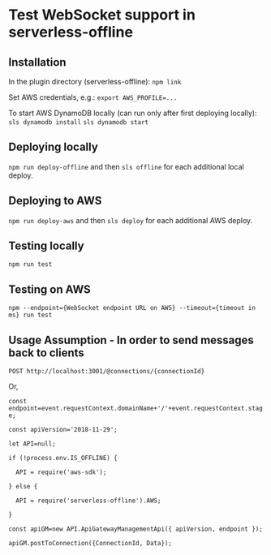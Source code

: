 # Test WebSocket support in serverless-offline

## Installation

In the plugin directory (serverless-offline): `npm link`

Set AWS credentials, e.g.: `export AWS_PROFILE=...`

To start AWS DynamoDB locally (can run only after first deploying locally): `sls dynamodb install` `sls dynamodb start`


## Deploying locally

`npm run deploy-offline` and then `sls offline` for each additional local deploy.


## Deploying to AWS

`npm run deploy-aws` and then `sls deploy` for each additional AWS deploy.


## Testing locally

`npm run test`


## Testing on AWS

`npm --endpoint={WebSocket endpoint URL on AWS} --timeout={timeout in ms} run test`


## Usage Assumption - In order to send messages back to clients
 
`POST http://localhost:3001/@connections/{connectionId}`

Or,

`const endpoint=event.requestContext.domainName+'/'+event.requestContext.stage;`

`const apiVersion='2018-11-29';`

`let API=null;`

`if (!process.env.IS_OFFLINE) {`

`  API = require('aws-sdk');`

`} else {`

`  API = require('serverless-offline').AWS;`

`}`

`const apiGM=new API.ApiGatewayManagementApi({ apiVersion, endpoint });`


`apiGM.postToConnection({ConnectionId, Data});`



